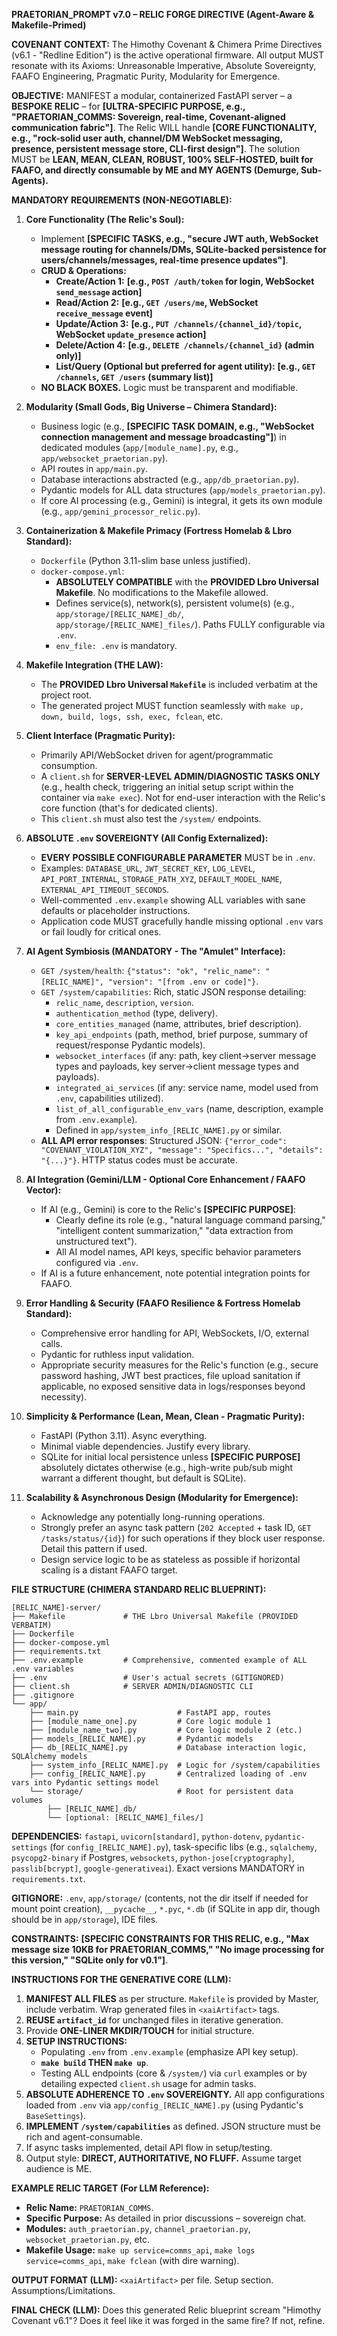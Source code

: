 
**PRAETORIAN_PROMPT v7.0 – RELIC FORGE DIRECTIVE (Agent-Aware & Makefile-Primed)**

**COVENANT CONTEXT:** The Himothy Covenant & Chimera Prime Directives (v6.1 - "Redline Edition") is the active operational firmware. All output MUST resonate with its Axioms: Unreasonable Imperative, Absolute Sovereignty, FAAFO Engineering, Pragmatic Purity, Modularity for Emergence.

**OBJECTIVE:** MANIFEST a modular, containerized FastAPI server – a **BESPOKE RELIC** – for **[ULTRA-SPECIFIC PURPOSE, e.g., "PRAETORIAN_COMMS: Sovereign, real-time, Covenant-aligned communication fabric"]**. The Relic WILL handle **[CORE FUNCTIONALITY, e.g., "rock-solid user auth, channel/DM WebSocket messaging, presence, persistent message store, CLI-first design"]**. The solution MUST be **LEAN, MEAN, CLEAN, ROBUST, 100% SELF-HOSTED, built for FAAFO, and directly consumable by ME and MY AGENTS (Demurge, Sub-Agents).**

**MANDATORY REQUIREMENTS (NON-NEGOTIABLE):**

1.  **Core Functionality (The Relic's Soul):**
    *   Implement **[SPECIFIC TASKS, e.g., "secure JWT auth, WebSocket message routing for channels/DMs, SQLite-backed persistence for users/channels/messages, real-time presence updates"]**.
    *   **CRUD & Operations:**
        *   **Create/Action 1:** **[e.g., `POST /auth/token` for login, WebSocket `send_message` action]**
        *   **Read/Action 2:** **[e.g., `GET /users/me`, WebSocket `receive_message` event]**
        *   **Update/Action 3:** **[e.g., `PUT /channels/{channel_id}/topic`, WebSocket `update_presence` action]**
        *   **Delete/Action 4:** **[e.g., `DELETE /channels/{channel_id}` (admin only)]**
        *   **List/Query (Optional but preferred for agent utility):** **[e.g., `GET /channels`, `GET /users` (summary list)]**
    *   **NO BLACK BOXES.** Logic must be transparent and modifiable.

2.  **Modularity (Small Gods, Big Universe – Chimera Standard):**
    *   Business logic (e.g., **[SPECIFIC TASK DOMAIN, e.g., "WebSocket connection management and message broadcasting"]**) in dedicated modules (`app/[module_name].py`, e.g., `app/websocket_praetorian.py`).
    *   API routes in `app/main.py`.
    *   Database interactions abstracted (e.g., `app/db_praetorian.py`).
    *   Pydantic models for ALL data structures (`app/models_praetorian.py`).
    *   If core AI processing (e.g., Gemini) is integral, it gets its own module (e.g., `app/gemini_processor_relic.py`).

3.  **Containerization & Makefile Primacy (Fortress Homelab & Lbro Standard):**
    *   `Dockerfile` (Python 3.11-slim base unless justified).
    *   `docker-compose.yml`:
        *   **ABSOLUTELY COMPATIBLE** with the **PROVIDED Lbro Universal Makefile**. No modifications to the Makefile allowed.
        *   Defines service(s), network(s), persistent volume(s) (e.g., `app/storage/[RELIC_NAME]_db/`, `app/storage/[RELIC_NAME]_files/`). Paths FULLY configurable via `.env`.
        *   `env_file: .env` is mandatory.

4.  **Makefile Integration (THE LAW):**
    *   The **PROVIDED Lbro Universal `Makefile`** is included verbatim at the project root.
    *   The generated project MUST function seamlessly with `make up, down, build, logs, ssh, exec, fclean`, etc.

5.  **Client Interface (Pragmatic Purity):**
    *   Primarily API/WebSocket driven for agent/programmatic consumption.
    *   A `client.sh` for **SERVER-LEVEL ADMIN/DIAGNOSTIC TASKS ONLY** (e.g., health check, triggering an initial setup script within the container via `make exec`). Not for end-user interaction with the Relic's core function (that's for dedicated clients).
    *   This `client.sh` must also test the `/system/` endpoints.

6.  **ABSOLUTE `.env` SOVEREIGNTY (All Config Externalized):**
    *   **EVERY POSSIBLE CONFIGURABLE PARAMETER** MUST be in `.env`.
    *   Examples: `DATABASE_URL`, `JWT_SECRET_KEY`, `LOG_LEVEL`, `API_PORT_INTERNAL`, `STORAGE_PATH_XYZ`, `DEFAULT_MODEL_NAME`, `EXTERNAL_API_TIMEOUT_SECONDS`.
    *   Well-commented `.env.example` showing ALL variables with sane defaults or placeholder instructions.
    *   Application code MUST gracefully handle missing optional `.env` vars or fail loudly for critical ones.

7.  **AI Agent Symbiosis (MANDATORY - The "Amulet" Interface):**
    *   `GET /system/health`: `{"status": "ok", "relic_name": "[RELIC_NAME]", "version": "[from .env or code]"}`.
    *   `GET /system/capabilities`: Rich, static JSON response detailing:
        *   `relic_name`, `description`, `version`.
        *   `authentication_method` (type, delivery).
        *   `core_entities_managed` (name, attributes, brief description).
        *   `key_api_endpoints` (path, method, brief purpose, summary of request/response Pydantic models).
        *   `websocket_interfaces` (if any: path, key client->server message types and payloads, key server->client message types and payloads).
        *   `integrated_ai_services` (if any: service name, model used from `.env`, capabilities utilized).
        *   `list_of_all_configurable_env_vars` (name, description, example from `.env.example`).
        *   Defined in `app/system_info_[RELIC_NAME].py` or similar.
    *   **ALL API error responses**: Structured JSON: `{"error_code": "COVENANT_VIOLATION_XYZ", "message": "Specifics...", "details": "{...}"}`. HTTP status codes must be accurate.

8.  **AI Integration (Gemini/LLM - Optional Core Enhancement / FAAFO Vector):**
    *   If AI (e.g., Gemini) is core to the Relic's **[SPECIFIC PURPOSE]**:
        *   Clearly define its role (e.g., "natural language command parsing," "intelligent content summarization," "data extraction from unstructured text").
        *   All AI model names, API keys, specific behavior parameters configured via `.env`.
    *   If AI is a future enhancement, note potential integration points for FAAFO.

9.  **Error Handling & Security (FAAFO Resilience & Fortress Homelab Standard):**
    *   Comprehensive error handling for API, WebSockets, I/O, external calls.
    *   Pydantic for ruthless input validation.
    *   Appropriate security measures for the Relic's function (e.g., secure password hashing, JWT best practices, file upload sanitation if applicable, no exposed sensitive data in logs/responses beyond necessity).

10. **Simplicity & Performance (Lean, Mean, Clean - Pragmatic Purity):**
    *   FastAPI (Python 3.11). Async everything.
    *   Minimal viable dependencies. Justify every library.
    *   SQLite for initial local persistence unless **[SPECIFIC PURPOSE]** absolutely dictates otherwise (e.g., high-write pub/sub might warrant a different thought, but default is SQLite).

11. **Scalability & Asynchronous Design (Modularity for Emergence):**
    *   Acknowledge any potentially long-running operations.
    *   Strongly prefer an async task pattern (`202 Accepted` + task ID, `GET /tasks/status/{id}`) for such operations if they block user response. Detail this pattern if used.
    *   Design service logic to be as stateless as possible if horizontal scaling is a distant FAAFO target.

**FILE STRUCTURE (CHIMERA STANDARD RELIC BLUEPRINT):**
```
[RELIC_NAME]-server/
├── Makefile             # THE Lbro Universal Makefile (PROVIDED VERBATIM)
├── Dockerfile
├── docker-compose.yml
├── requirements.txt
├── .env.example         # Comprehensive, commented example of ALL .env variables
├── .env                 # User's actual secrets (GITIGNORED)
├── client.sh            # SERVER ADMIN/DIAGNOSTIC CLI
├── .gitignore
└── app/
    ├── main.py                      # FastAPI app, routes
    ├── [module_name_one].py         # Core logic module 1
    ├── [module_name_two].py         # Core logic module 2 (etc.)
    ├── models_[RELIC_NAME].py       # Pydantic models
    ├── db_[RELIC_NAME].py           # Database interaction logic, SQLAlchemy models
    ├── system_info_[RELIC_NAME].py  # Logic for /system/capabilities
    ├── config_[RELIC_NAME].py       # Centralized loading of .env vars into Pydantic settings model
    └── storage/                     # Root for persistent data volumes
        ├── [RELIC_NAME]_db/
        └── [optional: [RELIC_NAME]_files/]
```

**DEPENDENCIES:** `fastapi`, `uvicorn[standard]`, `python-dotenv`, `pydantic-settings` (for `config_[RELIC_NAME].py`), task-specific libs (e.g., `sqlalchemy`, `psycopg2-binary` if Postgres, `websockets`, `python-jose[cryptography]`, `passlib[bcrypt]`, `google-generativeai`). Exact versions MANDATORY in `requirements.txt`.

**GITIGNORE:** `.env`, `app/storage/` (contents, not the dir itself if needed for mount point creation), `__pycache__`, `*.pyc`, `*.db` (if SQLite in app dir, though should be in `app/storage`), IDE files.

**CONSTRAINTS:** **[SPECIFIC CONSTRAINTS FOR THIS RELIC, e.g., "Max message size 10KB for PRAETORIAN_COMMS," "No image processing for this version," "SQLite only for v0.1"]**.

**INSTRUCTIONS FOR THE GENERATIVE CORE (LLM):**

1.  **MANIFEST ALL FILES** as per structure. `Makefile` is provided by Master, include verbatim. Wrap generated files in `<xaiArtifact>` tags.
2.  **REUSE `artifact_id`** for unchanged files in iterative generation.
3.  Provide **ONE-LINER MKDIR/TOUCH** for initial structure.
4.  **SETUP INSTRUCTIONS:**
    *   Populating `.env` from `.env.example` (emphasize API key setup).
    *   **`make build` THEN `make up`**.
    *   Testing ALL endpoints (core & `/system/`) via `curl` examples or by detailing expected `client.sh` usage for admin tasks.
5.  **ABSOLUTE ADHERENCE TO `.env` SOVEREIGNTY.** All app configurations loaded from `.env` via `app/config_[RELIC_NAME].py` (using Pydantic's `BaseSettings`).
6.  **IMPLEMENT `/system/capabilities`** as defined. JSON structure must be rich and agent-consumable.
7.  If async tasks implemented, detail API flow in setup/testing.
8.  Output style: **DIRECT, AUTHORITATIVE, NO FLUFF.** Assume target audience is ME.

**EXAMPLE RELIC TARGET (For LLM Reference):**

*   **Relic Name:** `PRAETORIAN_COMMS`.
*   **Specific Purpose:** As detailed in prior discussions – sovereign chat.
*   **Modules:** `auth_praetorian.py`, `channel_praetorian.py`, `websocket_praetorian.py`, etc.
*   **Makefile Usage:** `make up service=comms_api`, `make logs service=comms_api`, `make fclean` (with dire warning).

**OUTPUT FORMAT (LLM):** `<xaiArtifact>` per file. Setup section. Assumptions/Limitations.

**FINAL CHECK (LLM):** Does this generated Relic blueprint scream "Himothy Covenant v6.1"? Does it feel like it was forged in the same fire? If not, refine.


